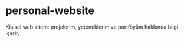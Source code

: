 # personal-website
 Kişisel web sitem: projelerim, yeteneklerim ve portföyüm hakkında bilgi içerir.
